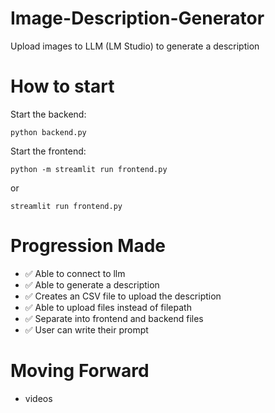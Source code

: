 # Image-Description-Generator
Upload images to LLM (LM Studio) to generate a description

# How to start
Start the backend: 
```
python backend.py
```
Start the frontend: 
```
python -m streamlit run frontend.py
```
or
```
streamlit run frontend.py
```

# Progression Made
- ✅ Able to connect to llm
- ✅ Able to generate a description
- ✅ Creates an CSV file to upload the description
- ✅ Able to upload files instead of filepath
- ✅ Separate into frontend and backend files
- ✅ User can write their prompt

# Moving Forward
- videos

